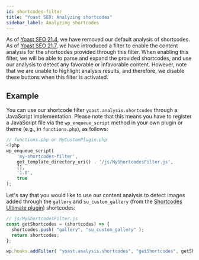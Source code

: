 ```yaml
---
id: shortcodes-filter
title: "Yoast SEO: Analyzing shortcodes"
sidebar_label: Analyzing shortcodes
---
```

As of [Yoast SEO 21.4](https://yoast.com/yoast-seo-october-17-2023/), we have removed our default analysis of shortcodes.
As of [Yoast SEO 21.7](https://yoast.com/yoast-seo-december-12-2023/), we have introduced a filter to enable the content analysis for the shortcodes provided through this filter.
When enabling this filter, we will be able to parse and expand the provided shortcodes, and use our analysis to detect any favorable or infavorable content.
However, note that we are unable to highlight analysis results, and therefore, we disable these buttons when this filter is activated.

## Example
You can use our shortcode filter `yoast.analysis.shortcodes` through a JavaScript implementation.
Please note that this means you have to register a JavaScript file via the `wp_enqueue_script` method in your own plugin or theme (e.g., in `functions.php`), as follows:

```php
// functions.php or MyCustomPlugin.php
<?php
wp_enqueue_script(
    'my-shortcodes-filter',
    get_template_directory_uri() . '/js/MyShortcodesFilter.js',
    [],
    '1.0',
    true
);
```

Let's say that you would like to use our content analysis to detect images added through the `gallery` and `su_custom_gallery` (from the [Shortcodes Ultimate plugin](https://wordpress.org/plugins/shortcodes-ultimate/)) shortcodes:

```js
// js/MyShortcodesFilter.js
const getShortcodes = (shortcodes) => {
  shortcodes.push( "gallery", "su_custom_gallery" );
  return shortcodes;
};

wp.hooks.addFilter( "yoast.analysis.shortcodes", "getShortcodes", getShortcodes );
```
